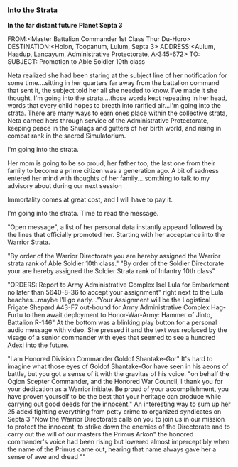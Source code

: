 ### Into the Strata

**In the far distant future**
**Planet Septa 3**

FROM:<Master Battalion Commander 1st Class Thur Du-Horo>
DESTINATION:<Holon, Toopanum, Lulum, Septa 3>
ADDRESS:<Aulum, Haadup, Lancayum, Administrative Protectorate, A-345-672>
TO:<Ogion Warrior initiate Neta Domica>
SUBJECT: Promotion to Able Soldier 10th class

Neta realized she had been staring at the subject line of her notification for some time....sitting in her quarters far away from the battalion command that sent it, the subject told her all she needed to know. I've made it she thought, I'm going into the strata....those words kept repeating in her head, words that every child hopes to breath into rarified air...I'm going into the strata. There are many ways to earn ones place within the collective strata, Neta earned hers through service of the Administrative Protectorate, keeping peace in the Shulags and gutters of her birth world, and rising in combat rank in the sacred Simulatorium.

I'm going into the strata.

Her mom is going to be so proud, her father too, the last one from their family to become a prime citizen was a generation ago. A bit of sadness entered her mind with thoughts of her family....somthing to talk to my advisory about during our next session

Immortality comes at great cost, and I will have to pay it.

I'm going into the strata.
Time to read the message.

"Open message", a list of her personal data instantly appeard followed by the lines that officially promoted her. Starting with her acceptance into the Warrior Strata.

"By order of the Warrior Directorate you are hereby assigned the Warrior strata rank of Able Soldier 10th class."
"By order of the Soldier Directorate your are hereby assigned the Soldier Strata rank of Infantry 10th class"

"ORDERS: Report to Army Administrative Complex Isel Lula for Embarkment no later than 5640-8-36 to accept your assignment" right next to the Lula beaches...maybe I'll go early..."Your Assignment will be the Logistical Frigate Shepard A43-F7 out-bound for Army Administrative Complex Hag-Furtu to then await deployment to Honor-War-Army: Hammer of Jinto, Battalion R-146" At the bottom was a blinking play button for a personal audio message with video. She pressed it and the text was replaced by the visage of a senior commander with eyes that seemed to see a hundred Adexi into the future.

"I am Honored Division Commander Goldof Shantake-Gor" It's hard to imagine what those eyes of Goldof Shantake-Gor have seen in his aeons of battle, but you got a sense of it with the gravitas of his voice. "on behalf the Ogion Scepter Commander, and the Honored War Council, I thank you for your dedication as a Warrior initiate. Be proud of your accomplishment, you have proven yourself to be the best that your heritage can produce while carrying out good deeds for the innocent." An interesting way to sum up her 25 adexi fighting everything from petty crime to organized syndicates on Septa 3 "Now the Warrior Directorate calls on you to join us in our mission to protect the innocent, to strike down the enemies of the Directorate and to carry out the will of our masters the Primus Arkon" the honored commander's voice had been rising but lowered almost imperceptibly when the name of the Primus came out, hearing that name always gave her a sense of awe and dread ""
